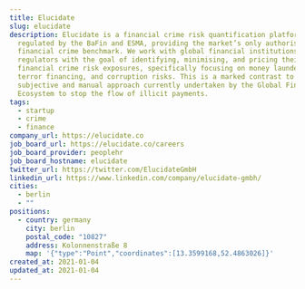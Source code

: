 ```yaml
---
title: Elucidate
slug: elucidate
description: Elucidate is a financial crime risk quantification platform,
  regulated by the BaFin and ESMA, providing the market’s only authorised
  financial crime benchmark. We work with global financial institutions and
  regulators with the goal of identifying, minimising, and pricing their
  financial crime risk exposures, specifically focusing on money laundering,
  terror financing, and corruption risks. This is a marked contrast to the
  subjective and manual approach currently undertaken by the Global Financial
  Ecosystem to stop the flow of illicit payments.
tags:
  - startup
  - crime
  - finance
company_url: https://elucidate.co
job_board_url: https://elucidate.co/careers
job_board_provider: peoplehr
job_board_hostname: elucidate
twitter_url: https://twitter.com/ElucidateGmbH
linkedin_url: https://www.linkedin.com/company/elucidate-gmbh/
cities:
  - berlin
  - ""
positions:
  - country: germany
    city: berlin
    postal_code: "10827"
    address: Kolonnenstraße 8
    map: '{"type":"Point","coordinates":[13.3599168,52.4863026]}'
created_at: 2021-01-04
updated_at: 2021-01-04
---
```

